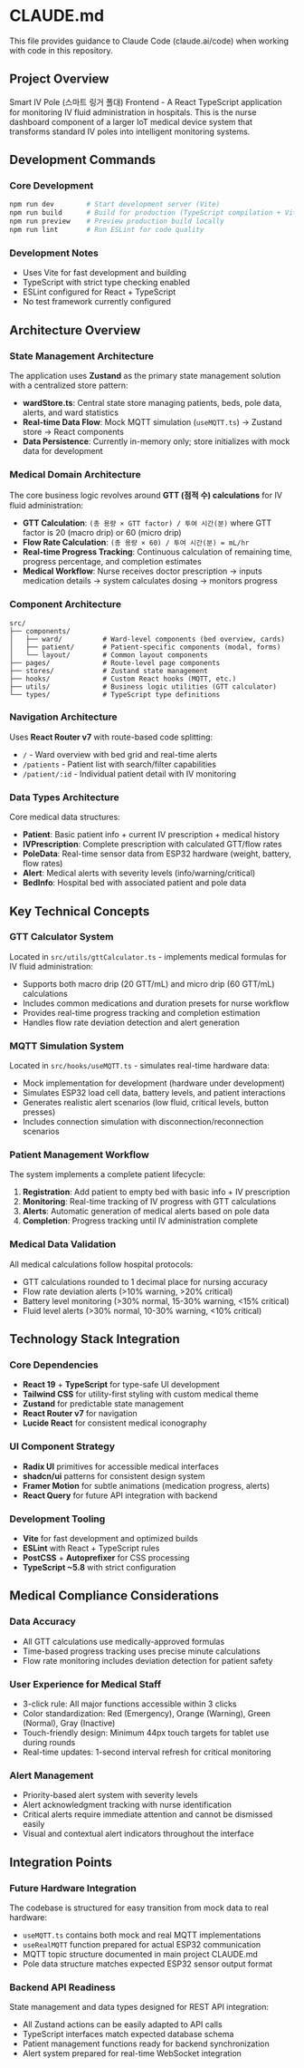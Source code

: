 # CLAUDE.md

This file provides guidance to Claude Code (claude.ai/code) when working with code in this repository.

## Project Overview

Smart IV Pole (스마트 링거 폴대) Frontend - A React TypeScript application for monitoring IV fluid administration in hospitals. This is the nurse dashboard component of a larger IoT medical device system that transforms standard IV poles into intelligent monitoring systems.

## Development Commands

### Core Development
```bash
npm run dev        # Start development server (Vite)
npm run build      # Build for production (TypeScript compilation + Vite build)
npm run preview    # Preview production build locally
npm run lint       # Run ESLint for code quality
```

### Development Notes
- Uses Vite for fast development and building
- TypeScript with strict type checking enabled
- ESLint configured for React + TypeScript
- No test framework currently configured

## Architecture Overview

### State Management Architecture
The application uses **Zustand** as the primary state management solution with a centralized store pattern:

- **wardStore.ts**: Central state store managing patients, beds, pole data, alerts, and ward statistics
- **Real-time Data Flow**: Mock MQTT simulation (`useMQTT.ts`) → Zustand store → React components
- **Data Persistence**: Currently in-memory only; store initializes with mock data for development

### Medical Domain Architecture
The core business logic revolves around **GTT (점적 수) calculations** for IV fluid administration:

- **GTT Calculation**: `(총 용량 × GTT factor) / 투여 시간(분)` where GTT factor is 20 (macro drip) or 60 (micro drip)
- **Flow Rate Calculation**: `(총 용량 × 60) / 투여 시간(분) = mL/hr`
- **Real-time Progress Tracking**: Continuous calculation of remaining time, progress percentage, and completion estimates
- **Medical Workflow**: Nurse receives doctor prescription → inputs medication details → system calculates dosing → monitors progress

### Component Architecture
```
src/
├── components/
│   ├── ward/          # Ward-level components (bed overview, cards)
│   ├── patient/       # Patient-specific components (modal, forms)
│   └── layout/        # Common layout components
├── pages/             # Route-level page components
├── stores/            # Zustand state management
├── hooks/             # Custom React hooks (MQTT, etc.)
├── utils/             # Business logic utilities (GTT calculator)
└── types/             # TypeScript type definitions
```

### Navigation Architecture
Uses **React Router v7** with route-based code splitting:
- `/` - Ward overview with bed grid and real-time alerts
- `/patients` - Patient list with search/filter capabilities  
- `/patient/:id` - Individual patient detail with IV monitoring

### Data Types Architecture
Core medical data structures:
- **Patient**: Basic patient info + current IV prescription + medical history
- **IVPrescription**: Complete prescription with calculated GTT/flow rates
- **PoleData**: Real-time sensor data from ESP32 hardware (weight, battery, flow rates)
- **Alert**: Medical alerts with severity levels (info/warning/critical)
- **BedInfo**: Hospital bed with associated patient and pole data

## Key Technical Concepts

### GTT Calculator System
Located in `src/utils/gttCalculator.ts` - implements medical formulas for IV fluid administration:
- Supports both macro drip (20 GTT/mL) and micro drip (60 GTT/mL) calculations
- Includes common medications and duration presets for nurse workflow
- Provides real-time progress tracking and completion estimation
- Handles flow rate deviation detection and alert generation

### MQTT Simulation System
Located in `src/hooks/useMQTT.ts` - simulates real-time hardware data:
- Mock implementation for development (hardware under development)
- Simulates ESP32 load cell data, battery levels, and patient interactions
- Generates realistic alert scenarios (low fluid, critical levels, button presses)
- Includes connection simulation with disconnection/reconnection scenarios

### Patient Management Workflow
The system implements a complete patient lifecycle:
1. **Registration**: Add patient to empty bed with basic info + IV prescription
2. **Monitoring**: Real-time tracking of IV progress with GTT calculations
3. **Alerts**: Automatic generation of medical alerts based on pole data
4. **Completion**: Progress tracking until IV administration complete

### Medical Data Validation
All medical calculations follow hospital protocols:
- GTT calculations rounded to 1 decimal place for nursing accuracy
- Flow rate deviation alerts (>10% warning, >20% critical)
- Battery level monitoring (>30% normal, 15-30% warning, <15% critical)
- Fluid level alerts (>30% normal, 10-30% warning, <10% critical)

## Technology Stack Integration

### Core Dependencies
- **React 19** + **TypeScript** for type-safe UI development
- **Tailwind CSS** for utility-first styling with custom medical theme
- **Zustand** for predictable state management
- **React Router v7** for navigation
- **Lucide React** for consistent medical iconography

### UI Component Strategy
- **Radix UI** primitives for accessible medical interfaces
- **shadcn/ui** patterns for consistent design system
- **Framer Motion** for subtle animations (medication progress, alerts)
- **React Query** for future API integration with backend

### Development Tooling
- **Vite** for fast development and optimized builds
- **ESLint** with React + TypeScript rules
- **PostCSS** + **Autoprefixer** for CSS processing
- **TypeScript ~5.8** with strict configuration

## Medical Compliance Considerations

### Data Accuracy
- All GTT calculations use medically-approved formulas
- Time-based progress tracking uses precise minute calculations
- Flow rate monitoring includes deviation detection for patient safety

### User Experience for Medical Staff
- 3-click rule: All major functions accessible within 3 clicks
- Color standardization: Red (Emergency), Orange (Warning), Green (Normal), Gray (Inactive)
- Touch-friendly design: Minimum 44px touch targets for tablet use during rounds
- Real-time updates: 1-second interval refresh for critical monitoring

### Alert Management
- Priority-based alert system with severity levels
- Alert acknowledgment tracking with nurse identification
- Critical alerts require immediate attention and cannot be dismissed easily
- Visual and contextual alert indicators throughout the interface

## Integration Points

### Future Hardware Integration
The codebase is structured for easy transition from mock data to real hardware:
- `useMQTT.ts` contains both mock and real MQTT implementations
- `useRealMQTT` function prepared for actual ESP32 communication
- MQTT topic structure documented in main project CLAUDE.md
- Pole data structure matches expected ESP32 sensor output format

### Backend API Readiness
State management and data types designed for REST API integration:
- All Zustand actions can be easily adapted to API calls
- TypeScript interfaces match expected database schema
- Patient management functions ready for backend synchronization
- Alert system prepared for real-time WebSocket integration